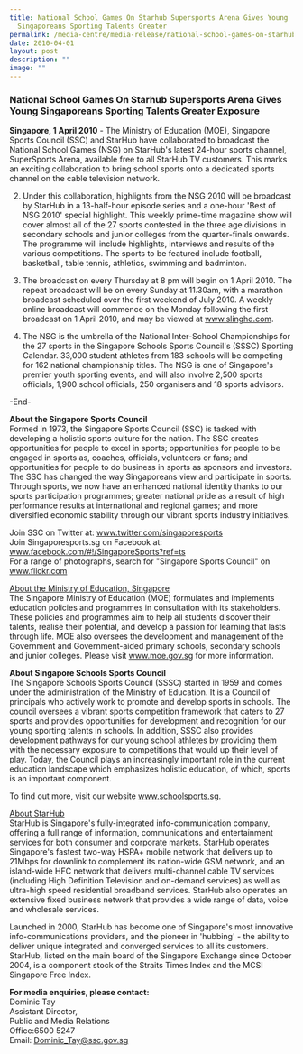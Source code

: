 ```yaml
---
title: National School Games On Starhub Supersports Arena Gives Young
  Singaporeans Sporting Talents Greater
permalink: /media-centre/media-release/national-school-games-on-starhub-supersports-arena-gives-young-singapore/
date: 2010-04-01
layout: post
description: ""
image: ""
---
```

### **National School Games On Starhub Supersports Arena Gives Young Singaporeans Sporting Talents Greater Exposure**

**Singapore, 1 April 2010** - The Ministry of Education (MOE), Singapore Sports Council (SSC) and StarHub have collaborated to broadcast the National School Games (NSG) on StarHub's latest 24-hour sports channel, SuperSports Arena, available free to all StarHub TV customers. This marks an exciting collaboration to bring school sports onto a dedicated sports channel on the cable television network.

2. Under this collaboration, highlights from the NSG 2010 will be broadcast by StarHub in a 13-half-hour episode series and a one-hour 'Best of NSG 2010' special highlight. This weekly prime-time magazine show will cover almost all of the 27 sports contested in the three age divisions in secondary schools and junior colleges from the quarter-finals onwards. The programme will include highlights, interviews and results of the various competitions. The sports to be featured include football, basketball, table tennis, athletics, swimming and badminton.

3. The broadcast on every Thursday at 8 pm will begin on 1 April 2010. The repeat broadcast will be on every Sunday at 11.30am, with a marathon broadcast scheduled over the first weekend of July 2010. A weekly online broadcast will commence on the Monday following the first broadcast on 1 April 2010, and may be viewed at www.slinghd.com.

4. The NSG is the umbrella of the National Inter-School Championships for the 27 sports in the Singapore Schools Sports Council's (SSSC) Sporting Calendar. 33,000 student athletes from 183 schools will be competing for 162 national championship titles. The NSG is one of Singapore's premier youth sporting events, and will also involve 2,500 sports officials, 1,900 school officials, 250 organisers and 18 sports advisors.

-End-
 
**About the Singapore Sports Council**
<br>
Formed in 1973, the Singapore Sports Council (SSC) is tasked with developing a holistic sports culture for the nation. The SSC creates opportunities for people to excel in sports; opportunities for people to be engaged in sports as, coaches, officials, volunteers or fans; and opportunities for people to do business in sports as sponsors and investors. The SSC has changed the way Singaporeans view and participate in sports. Through sports, we now have an enhanced national identity thanks to our sports participation programmes; greater national pride as a result of high performance results at international and regional games; and more diversified economic stability through our vibrant sports industry initiatives.

Join SSC on Twitter at: www.twitter.com/singaporesports
<br>
Join Singaporesports.sg on Facebook at: www.facebook.com/#!/SingaporeSports?ref=ts
<br>
For a range of photographs, search for "Singapore Sports Council" on www.flickr.com
 
[About the Ministry of Education, Singapore](https://www.moe.gov.sg/)
<br>
The Singapore Ministry of Education (MOE) formulates and implements education policies and programmes in consultation with its stakeholders. These policies and programmes aim to help all students discover their talents, realise their potential, and develop a passion for learning that lasts through life. MOE also oversees the development and management of the Government and Government-aided primary schools, secondary schools and junior colleges. Please visit www.moe.gov.sg for more information.
 
**About Singapore Schools Sports Council**
<br>
The Singapore Schools Sports Council (SSSC) started in 1959 and comes under the administration of the Ministry of Education. It is a Council of principals who actively work to promote and develop sports in schools. The council oversees a vibrant sports competition framework that caters to 27 sports and provides opportunities for development and recognition for our young sporting talents in schools. In addition, SSSC also provides development pathways for our young school athletes by providing them with the necessary exposure to competitions that would up their level of play. Today, the Council plays an increasingly important role in the current education landscape which emphasizes holistic education, of which, sports is an important component.

To find out more, visit our website www.schoolsports.sg.

[About StarHub](https://www.starhub.com/personal.html)
<br>
StarHub is Singapore's fully-integrated info-communication company, offering a full range of information, communications and entertainment services for both consumer and corporate markets. StarHub operates Singapore's fastest two-way HSPA+ mobile network that delivers up to 21Mbps for downlink to complement its nation-wide GSM network, and an island-wide HFC network that delivers multi-channel cable TV services (including High Definition Television and on-demand services) as well as ultra-high speed residential broadband services. StarHub also operates an extensive fixed business network that provides a wide range of data, voice and wholesale services.

Launched in 2000, StarHub has become one of Singapore's most innovative info-communications providers, and the pioneer in 'hubbing' - the ability to deliver unique integrated and converged services to all its customers. StarHub, listed on the main board of the Singapore Exchange since October 2004, is a component stock of the Straits Times Index and the MCSI Singapore Free Index.

**For media enquiries, please contact:**
<br>
Dominic Tay
<br>
Assistant Director,
<br>
Public and Media Relations
<br>
Office:6500 5247
<br>
Email: [Dominic_Tay@ssc.gov.sg](mailto:Dominic_Tay@ssc.gov.sg)